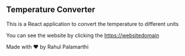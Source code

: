 ## Temperature Converter

This is a React application to convert the temperature to different units

You can see the website by clicking the [https://websitedomain]("link" "Temp Conv")

Made with ❤️ by Rahul Palamarthi
